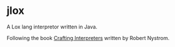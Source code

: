 # jlox
A Lox lang interpretor written in Java.

Following the book [Crafting Interpreters](http://craftinginterpreters.com/contents.html) written by Robert Nystrom.
